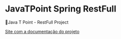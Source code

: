 # JavaTPoint Spring RestFull

🔺Java T Point - RestFull Project

[Site com a documentação do projeto](https://www.javatpoint.com/restful-web-services-example)
